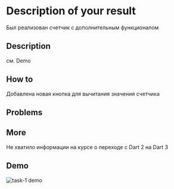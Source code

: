 # Description of your result

Был реализован счетчик с дополнительным функционалом

## Description

см. Demo

## How to

Добавлена новая кнопка для вычитания значения счетчика

## Problems

## More

Не хватило информации на курсе о переходе с Dart 2 на Dart 3

## Demo

![task-1 demo](https://github.com/khlebobul/suft-flutter/assets/77191581/0c811966-be13-4145-a1a2-6d8c75a1c0ce)



